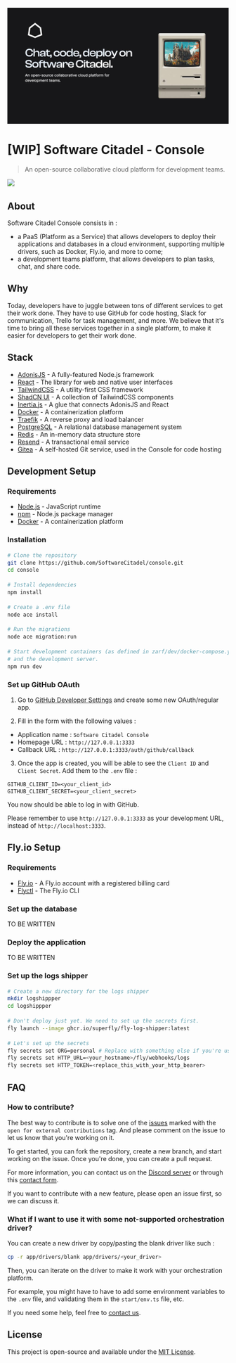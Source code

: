[![](/banner.jpg)]()

# [WIP] Software Citadel - Console

> An open-source collaborative cloud platform for development teams.

[![](https://dcbadge.vercel.app/api/server/DPrfmDttMb)](https://discord.gg/DPrfmDttMb)

## About

Software Citadel Console consists in :

- a PaaS (Platform as a Service) that allows developers to deploy their applications and databases in a cloud environment, supporting multiple drivers, such as Docker, Fly.io, and more to come;
- a development teams platform, that allows developers to plan tasks, chat, and share code.

## Why

Today, developers have to juggle between tons of different services to get their work done. They have to use GitHub for code hosting, Slack for communication, Trello for task management, and more. We believe that it's time to bring all these services together in a single platform, to make it easier for developers to get their work done.

## Stack

- [AdonisJS](https://adonisjs.com/) - A fully-featured Node.js framework
- [React](https://react.dev/) - The library for web and native user interfaces
- [TailwindCSS](https://tailwindcss.com/) - A utility-first CSS framework
- [ShadCN UI](https://ui.shadcn.com/) - A collection of TailwindCSS components
- [Inertia.js](https://inertiajs.com/) - A glue that connects AdonisJS and React
- [Docker](https://www.docker.com/) - A containerization platform
- [Traefik](https://traefik.io/) - A reverse proxy and load balancer
- [PostgreSQL](https://www.postgresql.org/) - A relational database management system
- [Redis](https://redis.io/) - An in-memory data structure store
- [Resend](https://resend.com) - A transactional email service
- [Gitea](https://gitea.io/) - A self-hosted Git service, used in the Console for code hosting

## Development Setup

### Requirements

- [Node.js](https://nodejs.org/) - JavaScript runtime
- [npm](https://www.npmjs.com/) - Node.js package manager
- [Docker](https://www.docker.com/) - A containerization platform

### Installation

```bash
# Clone the repository
git clone https://github.com/SoftwareCitadel/console.git
cd console

# Install dependencies
npm install

# Create a .env file
node ace install

# Run the migrations
node ace migration:run

# Start development containers (as defined in zarf/dev/docker-compose.yml)
# and the development server.
npm run dev
```

### Set up GitHub OAuth

1. Go to [GitHub Developer Settings](https://github.com/settings/apps) and create some new OAuth/regular app.

2. Fill in the form with the following values :

- Application name : `Software Citadel Console`
- Homepage URL : `http://127.0.0.1:3333`
- Callback URL : `http://127.0.0.1:3333/auth/github/callback`

3. Once the app is created, you will be able to see the `Client ID` and `Client Secret`. Add them to the `.env` file :

```env
GITHUB_CLIENT_ID=<your_client_id>
GITHUB_CLIENT_SECRET=<your_client_secret>
```

You now should be able to log in with GitHub.

Please remember to use `http://127.0.0.1:3333` as your development URL, instead of `http://localhost:3333`.

## Fly.io Setup

### Requirements

- [Fly.io](https://fly.io/) - A Fly.io account with a registered billing card
- [Flyctl](https://fly.io/docs/getting-started/installing-flyctl/) - The Fly.io CLI

### Set up the database

TO BE WRITTEN

### Deploy the application

TO BE WRITTEN

### Set up the logs shipper

```bash
# Create a new directory for the logs shipper
mkdir logshippper
cd logshippper

# Don't deploy just yet. We need to set up the secrets first.
fly launch --image ghcr.io/superfly/fly-log-shipper:latest

# Let's set up the secrets
fly secrets set ORG=personal # Replace with something else if you're using some organization
fly secrets set HTTP_URL=<your_hostname>/fly/webhooks/logs
fly secrets set HTTP_TOKEN=<replace_this_with_your_http_bearer>
```

## FAQ

### How to contribute?

The best way to contribute is to solve one of the [issues](https://github.com/softwarecitadel/console/issues) marked with the `open for external contributions` tag. And please comment on the issue to let us know that you're working on it.

To get started, you can fork the repository, create a new branch, and start working on the issue. Once you're done, you can create a pull request.

For more information, you can contact us on the [Discord server](https://discord.gg/DPrfmDttMb) or through this [contact form](https://softwarecitadel.com/contact).

If you want to contribute with a new feature, please open an issue first, so we can discuss it.

### What if I want to use it with some not-supported orchestration driver?

You can create a new driver by copy/pasting the blank driver like such :

```bash
cp -r app/drivers/blank app/drivers/<your_driver>
```

Then, you can iterate on the driver to make it work with your orchestration platform.

For example, you might have to have to add some environment variables to the `.env` file, and validating them in the `start/env.ts` file, etc.

If you need some help, feel free to [contact us](https://softwarecitadel.com/contact).

## License

This project is open-source and available under the [MIT License](https://github.com/SoftwareCitadel/console/blob/main/LICENSE).
